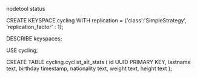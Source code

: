 nodetool status



CREATE KEYSPACE cycling WITH replication = {'class':'SimpleStrategy', 'replication_factor' : 1};

 DESCRIBE keyspaces;
 
 USE cycling;
 
 
 CREATE TABLE cycling.cyclist_alt_stats ( id UUID PRIMARY KEY, lastname text, birthday timestamp, nationality text, weight text, height text );
